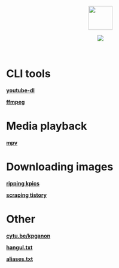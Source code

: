 <p align="center">
<img src="http://i.imgur.com/nOcOnyE.gif" height="64" width="64">
</p>
<p align="center">
<img src="http://i.imgur.com/fRjPY8E.gif">
</p>

<br>

# CLI tools

[**youtube-dl**](https://github.com/kpganon/Guides/raw/master/youtube-dl%20guide%20v3.0.txt)

[**ffmpeg**](https://github.com/kpganon/Guides/raw/master/ffmpeg%20guide%20rev%201.1.txt)

# Media playback

[**mpv**](https://github.com/kpganon/Guides/raw/master/MPV%20Guide%20v1.0.txt)

# Downloading images

[**ripping kpics**](https://github.com/kpganon/Guides/blob/master/Ripping%20kpics%20with%20downthemal!.txt)

[**scraping tistory**](https://github.com/kpganon/Guides/raw/master/Scraping%20Tistory%20v1.1.txt)

# Other

[**cytu.be/kpganon**](https://github.com/kpganon/Guides/raw/master/Cytube.txt)

[**hangul.txt**](https://github.com/kpganon/Guides/raw/master/hangul.txt)

[**aliases.txt**](https://github.com/kpganon/Guides/raw/master/aliases.txt)
